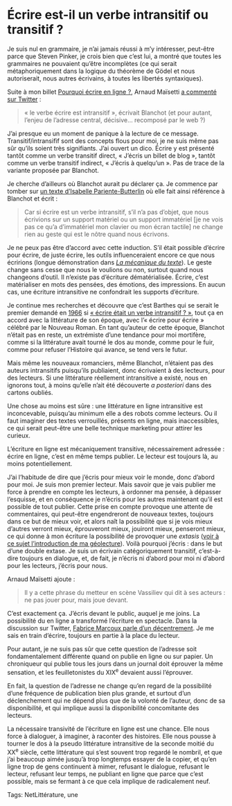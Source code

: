 # Écrire est-il un verbe intransitif ou transitif ?

Je suis nul en grammaire, je n’ai jamais réussi à m’y intéresser, peut-être parce que Steven Pinker, je crois bien que c’est lui, a montré que toutes les grammaires ne pouvaient qu’être incomplètes (ce qui serait métaphoriquement dans la logique du théorème de Gödel et nous autoriserait, nous autres écrivains, à toutes les libertés syntaxiques).<span id="more-45925"></span>

Suite à mon billet [Pourquoi écrire en ligne ?](https://tcrouzet.com/2017/11/21/pourquoi-ecrire-en-ligne/), Arnaud Maïsetti [a commenté sur Twitter](https://twitter.com/amaisetti/status/934446959158530049) :

> « le verbe écrire est intransitif », écrivait Blanchot (et pour autant, l’enjeu de l’adresse central, décisive… recomposé par le web ?)

J’ai presque eu un moment de panique à la lecture de ce message. Transitif/intransifif sont des concepts flous pour moi, je ne suis même pas sûr qu’ils soient très signifiants. J’ai ouvert un dico. Écrire y est présenté tantôt comme un verbe transitif direct, « J’écris un billet de blog », tantôt comme un verbe transitif indirect, « J’écris à quelqu’un ». Pas de trace de la variante proposée par Blanchot.

Je cherche d’ailleurs où Blanchot aurait pu déclarer ça. Je commence par tomber sur [un texte d’Isabelle Pariente-Butterlin](https://books.google.fr/books?id=j-A7CwAAQBAJ&pg=PT280&lpg=PT280&dq=le+verbe+%C3%A9crire+est+intransitif+Blanchot&source=bl&ots=8KX1d2T-tn&sig=tHqgFDvPCr9chPdE_BBVdxd8B04&hl=fr&sa=X&ved=0ahUKEwiB9Jq579vXAhXHbxQKHZoMDvUQ6AEIKTAB#v=onepage&q=le%20verbe%20%C3%A9crire%20est%20intransitif%20Blanchot&f=false) où elle fait ainsi référence à Blanchot et écrit :

> Car si écrire est un verbe intransitif, s’il n’a pas d’objet, que nous écrivions sur un support matériel ou un support immatériel \[je ne vois pas ce qu’a d’immatériel mon clavier ou mon écran tactile\] ne change rien au geste qui est le nôtre quand nous écrivons.

Je ne peux pas être d’accord avec cette induction. S’il était possible d’écrire pour écrire, de juste écrire, les outils influenceraient encore ce que nous écririons (longue démonstration dans [*La mécanique du texte*](https://tcrouzet.com/la-mecanique-du-texte/)). Le geste change sans cesse que nous le voulions ou non, surtout quand nous changeons d’outil. Il n’existe pas d’écriture dématérialisée. Écrire, c’est matérialiser en mots des pensées, des émotions, des impressions. En aucun cas, une écriture intransitive ne confondrait les supports d’écriture.

Je continue mes recherches et découvre que c’est Barthes qui se serait le premier demandé en [1966](https://trans.revues.org/1247#ftn3) si [« écrire était un verbe intransitif ? »](http://books.openedition.org/psn/2071?lang=fr), tout ça en accord avec la littérature de son époque, avec l’« écrire pour écrire » célébré par le Nouveau Roman. En tant qu’auteur de cette époque, Blanchot n’était pas en reste, un extrémiste d’une tendance pour moi mortifère, comme si la littérature avait tourné le dos au monde, comme pour le fuir, comme pour refuser l’Histoire qui avance, se tend vers le futur.

Mais même les nouveaux romanciers, même Blanchot, n’étaient pas des auteurs intransitifs puisqu’ils publiaient, donc écrivaient à des lecteurs, pour des lecteurs. Si une littérature réellement intransitive a existé, nous en ignorons tout, à moins qu’elle n’ait été découverte *a posteriori* dans des cartons oubliés.

Une chose au moins est sûre : une littérature en ligne intransitive est inconcevable, puisqu’au minimum elle a des robots comme lecteurs. Ou il faut imaginer des textes verrouillés, présents en ligne, mais inaccessibles, ce qui serait peut-être une belle technique marketing pour attirer les curieux.

L’écriture en ligne est mécaniquement transitive, nécessairement adressée : écrire en ligne, c’est en même temps publier. Le lecteur est toujours là, au moins potentiellement.

J’ai l’habitude de dire que j’écris pour mieux voir le monde, donc d’abord pour moi. Je suis mon premier lecteur. Mais savoir que je vais publier me force à prendre en compte les lecteurs, à ordonner ma pensée, à dépasser l’esquisse, et en conséquence je n’écris pour les autres maintenant qu’il est possible de tout publier. Cette prise en compte provoque une attente de commentaires, qui peut-être engendreront de nouveaux textes, toujours dans ce but de mieux voir, et alors naît la possibilité que si je vois mieux d’autres verront mieux, éprouveront mieux, jouiront mieux, penseront mieux, ce qui donne à mon écriture la possibilité de provoquer une *extasis* ([voir à ce sujet l’introduction de ma géolecture](https://tcrouzet.com/geolecture/)). Voilà pourquoi j’écris : dans le but d’une double extase. Je suis un écrivain catégoriquement transitif, c’est-à-dire toujours en dialogue, et, de fait, je n’écris ni d’abord pour moi ni d’abord pour les lecteurs, j’écris pour nous.

Arnaud Maïsetti ajoute :

> Il y a cette phrase du metteur en scène Vassiliev qui dit à ses acteurs : ne pas jouer pour, mais joue devant.

C’est exactement ça. J’écris devant le public, auquel je me joins. La possibilité du en ligne a transformé l’écriture en spectacle. Dans la discussion sur Twitter, [Fabrice Marcoux parle d’un décentrement](https://twitter.com/Homegnolia/status/934456136513851393). Je me sais en train d’écrire, toujours en partie à la place du lecteur.

Pour autant, je ne suis pas sûr que cette question de l’adresse soit fondamentalement différente quand on publie en ligne ou sur papier. Un chroniqueur qui publie tous les jours dans un journal doit éprouver la même sensation, et les feuilletonistes du XIX<sup>e</sup> devaient aussi l’éprouver.

En fait, la question de l’adresse ne change qu’en regard de la possibilité d’une fréquence de publication bien plus grande, et surtout d’un déclenchement qui ne dépend plus que de la volonté de l’auteur, donc de sa disponibilité, et qui implique aussi la disponibilité concomitante des lecteurs.

La nécessaire transivité de l’écriture en ligne est une chance. Elle nous force à dialoguer, à imaginer, à raconter des histoires. Elle nous pousse à tourner le dos à la pseudo littérature intransitive de la seconde moitié du XX<sup>e</sup> siècle, cette littérature qui s’est souvent trop regardé le nombril, et que j’ai beaucoup aimée jusqu’à trop longtemps essayer de la copier, et qu’en ligne trop de gens continuent à mimer, refusant le dialogue, refusant le lecteur, refusant leur temps, ne publiant en ligne que parce que c’est possible, mais se fermant à ce que cela implique de radicalement neuf.

Tags: NetLittérature, une